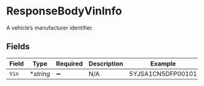 # ResponseBodyVinInfo

A vehicle’s manufacturer identifier.


## Fields

| Field              | Type               | Required           | Description        | Example            |
| ------------------ | ------------------ | ------------------ | ------------------ | ------------------ |
| `Vin`              | **string*          | :heavy_minus_sign: | N/A                | 5YJSA1CN5DFP00101  |